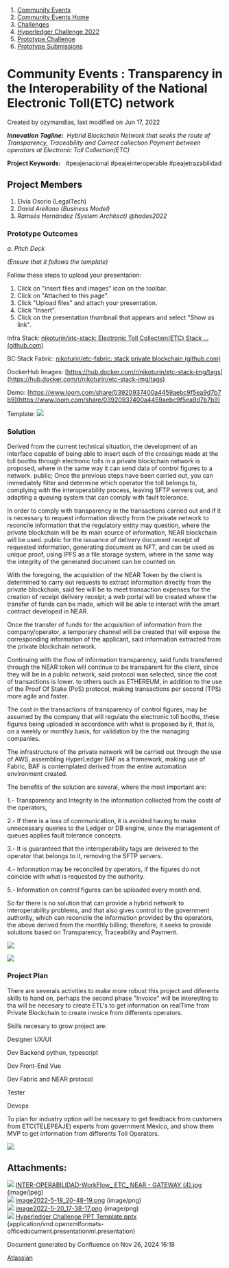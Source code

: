 1. [Community Events](index.html)
2. [Community Events Home](Community-Events-Home_21790731.html)
3. [Challenges](Challenges_21792347.html)
4. [Hyperledger Challenge 2022](Hyperledger-Challenge-2022_21792351.html)
5. [Prototype Challenge](Prototype-Challenge_21792363.html)
6. [Prototype Submissions](Prototype-Submissions_21793182.html)

# Community Events : Transparency in the Interoperability of the National Electronic Toll(ETC) network

Created by ozymandias, last modified on Jun 17, 2022

***Innovation Tagline:**  Hybrid Blockchain Network that seeks the route of Transparency, Traceability and Correct collection Payment between operators at Electronic Toll Collection(ETC)*

**Project Keywords:**   #peajenacional #peajeinteroperable #peajetrazabilidad

## Project Members

1. Elvia Osorio (LegalTech)
2. *David Arellano (Business Model)*
3. *Ramsés Hernández (System Architect) @hades2022*

### Prototype Outcomes

*a. Pitch Deck*

*(Ensure that it follows the template)*

Follow these steps to upload your presentation:

1. Click on "insert files and images" icon on the toolbar.
2. Click on "Attached to this page".
3. Click "Upload files" and attach your presentation.
4. Click "Insert".
5. Click on the presentation thumbnail that appears and select "Show as link".

Infra Stack: [nikoturin/etc-stack: Electronic Toll Collection(ETC) Stack ... (github.com)](https://github.com/nikoturin/etc-stack)

BC Stack Fabric: [nikoturin/etc-fabric: stack private blockchain (github.com)](https://github.com/nikoturin/etc-fabric)

DockerHub Images: [https://hub.docker.com/r/nikoturin/etc-stack-img/tags](https://hub.docker.com/r/nikoturin/etc-stack-img/tags)

Demo: [https://www.loom.com/share/03920937400a4459aebc9f5ea9d7b7b9](https://www.loom.com/share/03920937400a4459aebc9f5ea9d7b7b9)

Template: [![](attachments/thumbnails/21793282/21793325)](attachments/21793282/21793325.pptx)

### Solution

Derived from the current technical situation, the development of an interface capable of being able to insert each of the crossings made at the toll booths through electronic tolls in a private blockchain network is proposed, where in the same way it can send data of control figures to a network. public; Once the previous steps have been carried out, you can immediately filter and determine which operator the toll belongs to, complying with the interoperability process, leaving SFTP servers out, and adapting a queuing system that can comply with fault tolerance.

In order to comply with transparency in the transactions carried out and if it is necessary to request information directly from the private network to reconcile information that the regulatory entity may question, where the private blockchain will be its main source of information, NEAR blockchain will be used. public for the issuance of delivery document receipt of requested information, generating document as NFT, and can be used as unique proof, using IPFS as a file storage system, where in the same way the integrity of the generated document can be counted on.

With the foregoing, the acquisition of the NEAR Token by the client is determined to carry out requests to extract information directly from the private blockchain, said fee will be to meet transaction expenses for the creation of receipt delivery receipt; a web portal will be created where the transfer of funds can be made, which will be able to interact with the smart contract developed in NEAR.

Once the transfer of funds for the acquisition of information from the company/operator, a temporary channel will be created that will expose the corresponding information of the applicant, said information extracted from the private blockchain network.

Continuing with the flow of information transparency, said funds transferred through the NEAR token will continue to be transparent for the client, since they will be in a public network, said protocol was selected, since the cost of transactions is lower. to others such as ETHEREUM, in addition to the use of the Proof Of Stake (PoS) protocol, making transactions per second (TPS) more agile and faster.

The cost in the transactions of transparency of control figures, may be assumed by the company that will regulate the electronic toll booths, these figures being uploaded in accordance with what is proposed by it, that is, on a weekly or monthly basis, for validation by the the managing companies.

The infrastructure of the private network will be carried out through the use of AWS, assembling HyperLedger BAF as a framework, making use of Fabric, BAF is contemplated derived from the entire automation environment created.

The benefits of the solution are several, where the most important are:

1.- Transparency and Integrity in the information collected from the costs of the operators,

2.- If there is a loss of communication, it is avoided having to make unnecessary queries to the Ledger or DB engine, since the management of queues applies fault tolerance concepts.

3.- It is guaranteed that the interoperability tags are delivered to the operator that belongs to it, removing the SFTP servers.

4.- Information may be reconciled by operators, if the figures do not coincide with what is requested by the authority.

5.- Information on control figures can be uploaded every month end.

So far there is no solution that can provide a hybrid network to interoperability problems, and that also gives control to the government authority, which can reconcile the information provided by the operators, the above derived from the monthly billing; therefore, it seeks to provide solutions based on Transparency, Traceability and Payment.

![](attachments/21793282/21793294.jpg?height=250)

![](attachments/21793282/21793379.png?height=250)

### Project Plan

There are severals activities to make more robust this project and diferents skills to hand on, perhaps the second phase "Invoice" will be interesting to tha will be necesary to create ETL's to get information on realTime from Private Blockchain to create invoice from differents operators.

Skills necesary to grow project are:

Designer UX/UI

Dev Backend python, typescript

Dev Front-End Vue

Dev Fabric and NEAR protocol

Tester 

Devops

To plan for industry option will be necesary to get feedback from customers from ETC(TELEPEAJE) experts from government México, and show them MVP to get information from differents Toll Operators.

![](attachments/21793282/21793295.png?height=250)

## Attachments:

![](images/icons/bullet_blue.gif) [INTER-OPERABILIDAD-WorkFlow_ ETC_ NEAR - GATEWAY (4).jpg](attachments/21793282/21793294.jpg) (image/jpeg)  
![](images/icons/bullet_blue.gif) [image2022-5-18\_20-48-19.png](attachments/21793282/21793295.png) (image/png)  
![](images/icons/bullet_blue.gif) [image2022-5-20\_17-38-17.png](attachments/21793282/21793379.png) (image/png)  
![](images/icons/bullet_blue.gif) [Hyperledger Challenge PPT Template.pptx](attachments/21793282/21793325.pptx) (application/vnd.openxmlformats-officedocument.presentationml.presentation)

Document generated by Confluence on Nov 26, 2024 16:18

[Atlassian](http://www.atlassian.com/)
